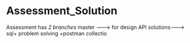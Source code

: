 # Assessment_Solution

Assessment has *2 branches*
master ---> for design API
solutions---> sql+ problem solving +postman collectio
